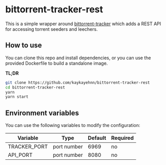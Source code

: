 # bittorrent-tracker-rest

This is a simple wrapper around [bittorrent-tracker](https://github.com/webtorrent/bittorrent-tracker) which adds a REST API for accessing torrent seeders and leechers.

## How to use

You can clone this repo and install dependencies, or you can use the provided Dockerfile to build a standalone image.

**TL;DR**

```bash
git clone https://github.com/kaykayehnn/bittorrent-tracker-rest
cd bittorrent-tracker-rest
yarn
yarn start
```

## Environment variables

You can use the following variables to modify the configuration:

| Variable     | Type        | Default | Required |
| ------------ | ----------- | ------- | -------- |
| TRACKER_PORT | port number | 6969    | no       |
| API_PORT     | port number | 8080    | no       |
